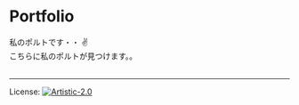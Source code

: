 # Portfolio
私のポルトです・・ :v: 
<br/>
こちらに私のポルトが見つけます。。
<br/><br/>
***
License: [![Artistic-2.0](https://img.shields.io/badge/License-Artistic%202.0-0298c3.svg)](https://opensource.org/licenses/Artistic-2.0)